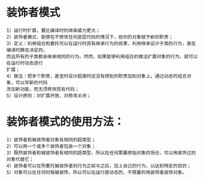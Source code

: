 # 装饰者模式
    1）运行时扩展，要比编译时的继承威力更大；
    2）装饰者模式，能够在不修改任何底层代码的情况下，给你的对象赋予新的职责；
    3）定义：利用组合和委托可以在运行时具有继承行为的效果，利用继承设计子类的行为，是在编译时静态决定的，
    而且所有的子类都会继承相同的行为。然而，如果能够利用组合的做法扩展对象的行为，就可以在运行时动态进行
    扩展；
    4）做法：把多个职责，甚至时设计超类时还没有想到的职责加到对象上。通过动态的组合对象，可以写新的代码
    添加新功能，而无须修改现有代码；
    5）设计原则：对扩展开放，对修改关闭；

# 装饰者模式的使用方法：
    1）装饰者和被装饰者对象有相同的超类型；
    2）可以用一个或多个装饰者包装一个对象；
    3）既然装饰者和被装饰者有相同的超类型，所以在任何需要原始对象的场合，可以用装饰过的对象代替它；
    4）装饰者可以在所委托被装饰者的行为之前与之后，加上自己的行为，以达到特定的目的；
    5）对象可以在任何时候被装饰，所以可以在运行是动态的、不限量的用装饰者装饰对象。
    